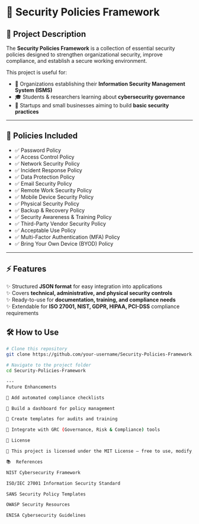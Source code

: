 # 🔐 Security Policies Framework  

## 📌 Project Description  
The **Security Policies Framework** is a collection of essential security policies designed to strengthen organizational security, improve compliance, and establish a secure working environment.  

This project is useful for:  
- 🏢 Organizations establishing their **Information Security Management System (ISMS)**  
- 🎓 Students & researchers learning about **cybersecurity governance**  
- 🚀 Startups and small businesses aiming to build **basic security practices**  

---

## 📜 Policies Included  
- ✅ Password Policy  
- ✅ Access Control Policy  
- ✅ Network Security Policy  
- ✅ Incident Response Policy  
- ✅ Data Protection Policy  
- ✅ Email Security Policy  
- ✅ Remote Work Security Policy  
- ✅ Mobile Device Security Policy  
- ✅ Physical Security Policy  
- ✅ Backup & Recovery Policy  
- ✅ Security Awareness & Training Policy  
- ✅ Third-Party Vendor Security Policy  
- ✅ Acceptable Use Policy  
- ✅ Multi-Factor Authentication (MFA) Policy  
- ✅ Bring Your Own Device (BYOD) Policy  

---

## ⚡ Features  
✨ Structured **JSON format** for easy integration into applications  
✨ Covers **technical, administrative, and physical security controls**  
✨ Ready-to-use for **documentation, training, and compliance needs**  
✨ Extendable for **ISO 27001, NIST, GDPR, HIPAA, PCI-DSS** compliance requirements  

## 🛠️ How to Use  

```bash
# Clone this repository
git clone https://github.com/your-username/Security-Policies-Framework.git

# Navigate to the project folder
cd Security-Policies-Framework

---
Future Enhancements

📌 Add automated compliance checklists

📌 Build a dashboard for policy management

📌 Create templates for audits and training

📌 Integrate with GRC (Governance, Risk & Compliance) tools

📖 License

📜 This project is licensed under the MIT License – free to use, modify, and distribute with attribution.

📚  References

NIST Cybersecurity Framework

ISO/IEC 27001 Information Security Standard

SANS Security Policy Templates

OWASP Security Resources

ENISA Cybersecurity Guidelines
